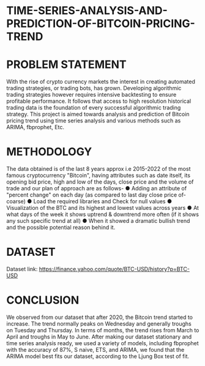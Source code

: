 # TIME-SERIES-ANALYSIS-AND-PREDICTION-OF-BITCOIN-PRICING-TREND

# PROBLEM STATEMENT
With the rise of crypto currency markets the interest in creating automated trading strategies, or trading
bots, has grown. Developing algorithmic trading strategies however requires intensive backtesting to
ensure profitable performance. It follows that access to high resolution historical trading data is the
foundation of every successful algorithmic trading strategy. This project is aimed towards analysis and
prediction of Bitcoin pricing trend using time series analysis and various methods such as ARIMA,
fbprophet, Etc.

# METHODOLOGY
The data obtained is of the last 8 years approx i.e 2015-2022 of the most famous
cryptocurrency "Bitcoin", having attributes such as date itself, its opening bid price, high and
low of the days, close price and the volume of trade and our plan of approach are as follows-
● Adding an attribute of "percent change" on each day (as compared to last day close price
of-coarse)
● Load the required libraries and Check for null values
● Visualization of the BTC and its highest and lowest values across years
● At what days of the week it shows uptrend & downtrend more often (if it shows any such
specific trend at all)
● When it showed a dramatic bullish trend and the possible potential reason behind it.

# DATASET
Dataset link: https://finance.yahoo.com/quote/BTC-USD/history?p=BTC-USD

# CONCLUSION
We observed from our dataset that after 2020, the Bitcoin trend started to increase. The trend
normally peaks on Wednesday and generally troughs on Tuesday and Thursday. In terms of
months, the trend rises from March to April and troughs in May to June.
After making our dataset stationary and time series analysis ready, we used a variety of models,
including fbprophet with the accuracy of 87%, S naive, ETS, and ARIMA, we found that the
ARIMA model best fits our dataset, according to the Ljung Box test of fit.


